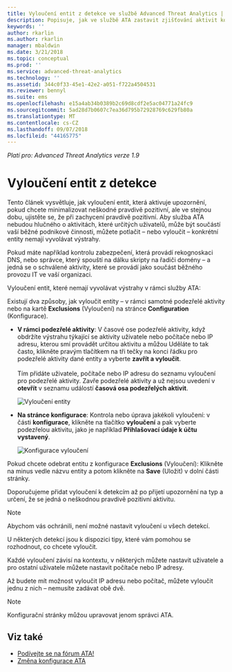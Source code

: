 ```yaml
---
title: Vyloučení entit z detekce ve službě Advanced Threat Analytics | Dokumentace Microsoftu
description: Popisuje, jak ve službě ATA zastavit zjišťování aktivit konkrétních entit jako podezřelých
keywords: ''
author: rkarlin
ms.author: rkarlin
manager: mbaldwin
ms.date: 3/21/2018
ms.topic: conceptual
ms.prod: ''
ms.service: advanced-threat-analytics
ms.technology: ''
ms.assetid: 344c0f33-45e1-42e2-a051-f722a4504531
ms.reviewer: bennyl
ms.suite: ems
ms.openlocfilehash: e15a4ab34b0389b2c69d8cdf2e5ac04771a24fc9
ms.sourcegitcommit: 5ad28d7b0607c7ea36d795b72928769c629fb80a
ms.translationtype: MT
ms.contentlocale: cs-CZ
ms.lasthandoff: 09/07/2018
ms.locfileid: "44165775"
---
```

*Platí pro: Advanced Threat Analytics verze 1.9*



# <a name="excluding-entities-from-detections"></a>Vyloučení entit z detekce
Tento článek vysvětluje, jak vyloučení entit, která aktivuje upozornění, pokud chcete minimalizovat neškodné pravdivě pozitivní, ale ve stejnou dobu, ujistěte se, že při zachycení pravdivě pozitivní. Aby služba ATA nebudou hlučného o aktivitách, které určitých uživatelů, může být součástí vaší běžné podnikové činnosti, můžete potlačit – nebo vyloučit – konkrétní entity nemají vyvolávat výstrahy.

Pokud máte například kontrolu zabezpečení, která provádí rekognoskaci DNS, nebo správce, který spouští na dálku skripty na řadiči domény – a jedná se o schválené aktivity, které se provádí jako součást běžného provozu IT ve vaší organizaci.

Vyloučení entit, které nemají vyvolávat výstrahy v rámci služby ATA:

Existují dva způsoby, jak vyloučit entity – v rámci samotné podezřelé aktivity nebo na kartě **Exclusions** (Vyloučení) na stránce **Configuration** (Konfigurace).

- **V rámci podezřelé aktivity**: V časové ose podezřelé aktivity, když obdržíte výstrahu týkající se aktivity uživatele nebo počítače nebo IP adresu, kterou smí provádět určitou aktivitu a můžou Uděláte to tak často, klikněte pravým tlačítkem na tři tečky na konci řádku pro podezřelé aktivity dané entity a vyberte **zavřít a vyloučit**. <br></br>Tím přidáte uživatele, počítače nebo IP adresu do seznamu vyloučení pro podezřelé aktivity. Zavře podezřelé aktivity a už nejsou uvedení v **otevřít** v seznamu událostí **časová osa podezřelých aktivit**.

    ![Vyloučení entity](./media/exclude-in-sa.png)

- **Na stránce konfigurace**: Kontrola nebo úprava jakékoli vyloučení: v části **konfigurace**, klikněte na tlačítko **vyloučení** a pak vyberte podezřelou aktivitu, jako je například  **Přihlašovací údaje k účtu vystavený**.

    ![Konfigurace vyloučení](./media/exclusions-config-page.png)

Pokud chcete odebrat entitu z konfigurace **Exclusions** (Vyloučení): Klikněte na minus vedle názvu entity a potom klikněte na **Save** (Uložit) v dolní části stránky.

Doporučujeme přidat vyloučení k detekcím až po přijetí upozornění na typ a určení, že se jedná o neškodnou pravdivě pozitivní aktivitu. 

> [!NOTE]
> Abychom vás ochránili, není možné nastavit vyloučení u všech detekcí. 

U některých detekcí jsou k dispozici tipy, které vám pomohou se rozhodnout, co chcete vyloučit. 

Každé vyloučení závisí na kontextu, v některých můžete nastavit uživatele a pro ostatní uživatele můžete nastavit počítače nebo IP adresy. 

Až budete mít možnost vyloučit IP adresu nebo počítač, můžete vyloučit jednu z nich – nemusíte zadávat obě dvě.

> [!NOTE]
> Konfigurační stránky můžou upravovat jenom správci ATA.


## <a name="see-also"></a>Viz také
- [Podívejte se na fórum ATA!](https://social.technet.microsoft.com/Forums/security/home?forum=mata)
- [Změna konfigurace ATA](modifying-ata-center-configuration.md)
